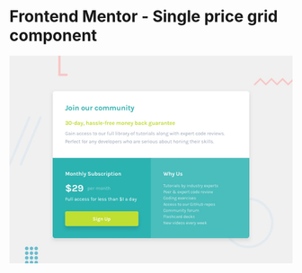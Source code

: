 # Frontend Mentor - Single price grid component

![Design preview for the Single price grid component coding challenge](./design/desktop-preview.jpg)